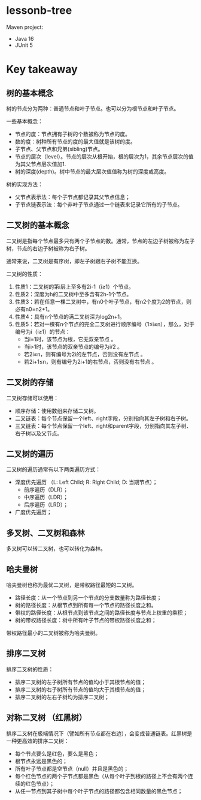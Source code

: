 # lessonb-tree

Maven project:
- Java 16
- JUnit 5


# Key takeaway

## 树的基本概念

树的节点分为两种：普通节点和叶子节点。也可以分为根节点和叶子节点。

一些基本概念：
- 节点的度：节点拥有子树的个数被称为节点的度。
- 数的度：树种所有节点的度的最大值就是该树的度。
- 子节点、父节点和兄弟(sibling)节点。
- 节点的层次（level）。节点的层次从根开始，根的层次为1，其余节点层次的值为其父节点层次值加1.
- 树的深度(depth)。树中节点的最大层次值值称为树的深度或高度。


树的实现方法：
- 父节点表示法：每个子节点都记录其父节点信息；
- 子节点链表示法：每个非叶子节点通过一个链表来记录它所有的子节点。

## 二叉树的基本概念

二叉树是指每个节点最多只有两个子节点的数。通常，节点的左边子树被称为左子树，节点的右边子树被称为右子树。

通常来说，二叉树是有序树，即左子树跟右子树不能互换。

二叉树的性质： 
1. 性质1：二叉树的第i层上至多有2i-1（i≥1）个节点。
2. 性质2：深度为h的二叉树中至多含有2h-1个节点。
3. 性质3：若在任意一棵二叉树中，有n0个叶子节点，有n2个度为2的节点，则必有n0=n2+1。
4. 性质4：具有n个节点的满二叉树深为log2n+1。
5. 性质5：若对一棵有n个节点的完全二叉树进行顺序编号（1≤i≤n），那么，对于编号为i（i≥1）的节点：
    - 当i=1时，该节点为根，它无双亲节点 。
    - 当i>1时，该节点的双亲节点的编号为i/2 。
    - 若2i≤n，则有编号为2i的左节点，否则没有左节点 。
    - 若2i+1≤n，则有编号为2i+1的右节点，否则没有右节点 。


## 二叉树的存储

二叉树存储可以使用：
- 顺序存储：使用数组来存储二叉树。
- 二叉链表：每个节点保留一个left、right字段，分别指向其左子树和右子树。
- 三叉链表：每个节点保留一个left、right和parent字段，分别指向其左子树、右子树以及父节点。

## 二叉树的遍历

二叉树的遍历通常有以下两类遍历方式：
- 深度优先遍历 （L: Left Child; R: Right Child; D: 当期节点）；
    - 前序遍历（DLR）；
    - 中序遍历（LDR）；
    - 后序遍历（LRD）；
- 广度优先遍历；

## 多叉树、二叉树和森林

多叉树可以转二叉树，也可以转化为森林。


## 哈夫曼树

哈夫曼树也称为最优二叉树，是带权路径最短的二叉树。

- 路径长度：从一个节点到另一个节点的分支数量称为路径长度；
- 树的路径长度：从根节点到所有每一个节点的路径长度之和。
- 带权的路径长度：从根节点到该节点之间的路径长度与节点上权重的乘积；
- 树的带权路径长度：树中所有叶子节点的带权路径长度之和；

带权路径最小的二叉树被称为哈夫曼树。

## 排序二叉树

排序二叉树的性质：
- 排序二叉树的左子树所有节点的值均小于其根节点的值；
- 排序二叉树的右子树所有节点的值均大于其根节点的值；
- 排序二叉树的左右子树均为排序二叉树；

## 对称二叉树 （红黑树）

排序二叉树在极端情况下（譬如所有节点都在右边），会变成普通链表。红黑树是一种更高效的排序二叉树：
- 每个节点要么是红色，要么是黑色；
- 根节点永远是黑色的；
- 所有叶子节点都是空节点（null）并且是黑色的；
- 每个红色节点的两个子节点都是黑色（从每个叶子到根的路径上不会有两个连续的红色节点）；
- 从任一节点到其子树中每个叶子节点的路径都包含相同数量的黑色节点；
